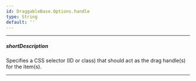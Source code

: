```yaml
---
id: DraggableBase.Options.handle
type: String
default: ''
---
```

---
##### shortDescription
Specifies a CSS selector (ID or class) that should act as the drag handle(s) for the item(s).

---
<!-- Description goes here -->
